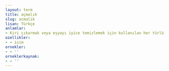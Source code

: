 ```yaml
---
layout: term
title: açmalık
slug: acmalik
lisan: Türkçe
anlamlar:
- Kiri çıkarmak veya eşyayı iyice temizlemek için kullanılan her türlü madde
ozellikler:
- - isim
ornekler:
- - ''
orneklerkaynak:
- - ''
---
```

